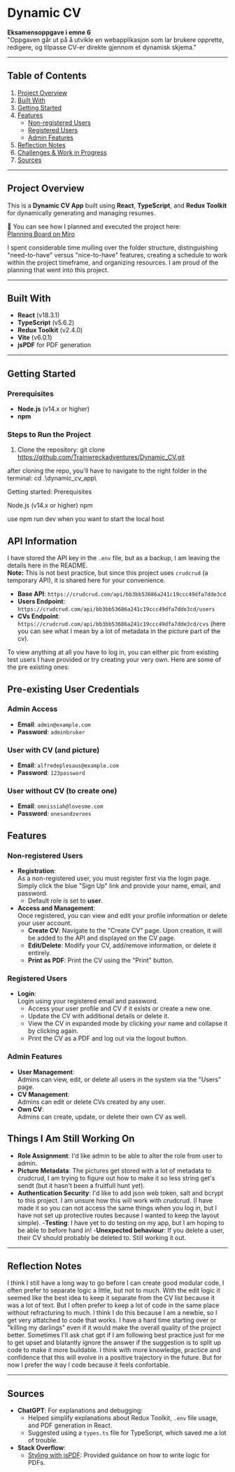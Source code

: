 # Dynamic CV

**Eksamensoppgave i emne 6**  
"Oppgaven går ut på å utvikle en webapplikasjon som lar brukere opprette, redigere, og tilpasse CV-er direkte gjennom et dynamisk skjema."

---

## Table of Contents

1. [Project Overview](#project-overview)
2. [Built With](#built-with)
3. [Getting Started](#getting-started)
4. [Features](#features)
   - [Non-registered Users](#non-registered-users)
   - [Registered Users](#registered-users)
   - [Admin Features](#admin-features)
5. [Reflection Notes](#reflection-notes)
6. [Challenges & Work in Progress](#challenges--work-in-progress)
7. [Sources](#sources)

---

## Project Overview

This is a **Dynamic CV App** built using **React**, **TypeScript**, and **Redux Toolkit** for dynamically generating and managing resumes.

📌 You can see how I planned and executed the project here:  
[Planning Board on Miro](https://miro.com/app/board/uXjVPNX8E7w=/?share_link_id=278666658249)

I spent considerable time mulling over the folder structure, distinguishing "need-to-have" versus "nice-to-have" features, creating a schedule to work within the project timeframe, and organizing resources. I am proud of the planning that went into this project.

---

## Built With

- **React** (v18.3.1)
- **TypeScript** (v5.6.2)
- **Redux Toolkit** (v2.4.0)
- **Vite** (v6.0.1)
- **jsPDF** for PDF generation

---

## Getting Started

### Prerequisites

- **Node.js** (v14.x or higher)
- **npm**

### Steps to Run the Project

1. Clone the repository:
   git clone https://github.com/Trainwreckadventures/Dynamic_CV.git

after cloning the repo, you'll have to navigate to the right folder in the terminal:
cd .\dynamic_cv_app\

Getting started:
Prerequisites

Node.js (v14.x or higher)
npm

use
npm run dev
when you want to start the local host

## API Information

I have stored the API key in the `.env` file, but as a backup, I am leaving the details here in the README.  
**Note:** This is not best practice, but since this project uses `crudcrud` (a temporary API), it is shared here for your convenience.

- **Base API**: `https://crudcrud.com/api/bb3bb53686a241c19ccc49dfa7dde3cd`
- **Users Endpoint**: `https://crudcrud.com/api/bb3bb53686a241c19ccc49dfa7dde3cd/users`
- **CVs Endpoint**: `https://crudcrud.com/api/bb3bb53686a241c19ccc49dfa7dde3cd/cvs` (here you can see what I mean by a lot of metadata in the picture part of the cv).

To view anything at all you have to log in, you can either pic from existing test users I have provided or try creating your very own.
Here are some of the pre existing ones:

## Pre-existing User Credentials

### Admin Access

- **Email**: `admin@example.com`
- **Password**: `adminbruker`

### User with CV (and picture)

- **Email**: `alfredeplesaus@example.com`
- **Password**: `123password`

### User without CV (to create one)

- **Email**: `omnissiah@lovesme.com`
- **Password**: `onesandzeroes`

## Features

### Non-registered Users

- **Registration**:  
  As a non-registered user, you must register first via the login page. Simply click the blue "Sign Up" link and provide your name, email, and password.
  - Default role is set to **user**.
- **Access and Management**:  
  Once registered, you can view and edit your profile information or delete your user account.
  - **Create CV**: Navigate to the "Create CV" page. Upon creation, it will be added to the API and displayed on the CV page.
  - **Edit/Delete**: Modify your CV, add/remove information, or delete it entirely.
  - **Print as PDF**: Print the CV using the "Print" button.

### Registered Users

- **Login**:  
  Login using your registered email and password.
  - Access your user profile and CV if it exists or create a new one.
  - Update the CV with additional details or delete it.
  - View the CV in expanded mode by clicking your name and collapse it by clicking again.
  - Print the CV as a PDF and log out via the logout button.

### Admin Features

- **User Management**:  
  Admins can view, edit, or delete all users in the system via the "Users" page.
- **CV Management**:  
  Admins can edit or delete CVs created by any user.
- **Own CV**:  
  Admins can create, update, or delete their own CV as well.

## Things I Am Still Working On

- **Role Assignment**: I'd like admin to be able to alter the role from user to admin.
- **Picture Metadata**: The pictures get stored with a lot of metadata to crudcrud, I am trying to figure out how to make it so less string get's sendt (but it hasn't been a fruitfull hunt yet).
- **Authentication Security**: I'd like to add json web token, salt and bcrypt to this project. I am unsure how this will work with crudcrud.
  (I have made it so you can not access the same things when you log in, but I have not set up protective routes because I wanted to keep the layout simple). -**Testing**: I have yet to do testing on my app, but I am hoping to be able to before hand in! -**Unexpected behaviour**: If you delete a user, their CV should probably be deleted to. Still working it out.

---

## Reflection Notes

I think I still have a long way to go before I can create good modular code, I often prefer to separate logic a little, but not to much.
With the edit logic it seemed like the best idea to keep it separate from the CV list because it was a lot of text. But I often prefer to keep a lot of code in the same place without refracturing to much. I think I do this because I am a newbie, so I get very attatched to code that works. I have a hard time starting over or "killing my darlings" even if it would make the overall quality of the project better. Sometimes I'll ask chat gpt if I am following best practice just for me to get upset and blatantly ignore the answer if the suggestion is to split up code to make it more buildable. I think with more knowledge, practice and confidence that this will evolve in a positive trajectory in the future. But for now I prefer the way I code because it feels confortable.

---

## Sources

- **ChatGPT**: For explanations and debugging:
  - Helped simplify explanations about Redux Toolkit, `.env` file usage, and PDF generation in React.
  - Suggested using a `types.ts` file for TypeScript, which saved me a lot of trouble.
- **Stack Overflow**:
  - [Styling with jsPDF](https://stackoverflow.com/questions/20460035/jspdf-cant-get-any-styling-to-work): Provided guidance on how to write logic for PDFs.
